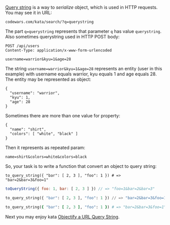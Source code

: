 [Query string](https://en.wikipedia.org/wiki/Query_string) is a way to _serialize_ object, which is used in HTTP requests. You may see it in URL:

```
codewars.com/kata/search/?q=querystring
```

The part `q=querystring` represents that parameter `q` has value `querystring`. Also sometimes querystring used in HTTP POST body:

```
POST /api/users
Content-Type: application/x-www-form-urlencoded

username=warrior&kyu=1&age=28
```

The string `username=warrior&kyu=1&age=28` represents an entity (user in this example) with username equals warrior, kyu equals 1 and age equals 28. The entity may be represented as object:

```
{
  "username": "warrior",
  "kyu": 1,
  "age": 28
}
```

Sometimes there are more than one value for property:

```
{
  "name": "shirt",
  "colors": [ "white", "black" ]
}
```

Then it represents as repeated param:

```
name=shirt&colors=white&colors=black
```

So, your task is to write a function that convert an object to query string:

```crystal
to_query_string({ "bar": [ 2, 3 ], "foo": 1 }) # => "bar=2&bar=3&foo=1"
```
```js
toQueryString({ foo: 1, bar: [ 2, 3 ] }) // => "foo=1&bar=2&bar=3"
```
```python
to_query_string({ "bar": [ 2, 3 ], "foo": 1 }) // => "bar=2&bar=3&foo=1"
```
```ruby
to_query_string({ "bar": [ 2, 3 ], "foo": 1 }) # => "bar=2&bar=3&foo=1"
```

Next you may enjoy kata [Objectify a URL Query String](https://www.codewars.com/kata/objectify-a-url-query-string).
